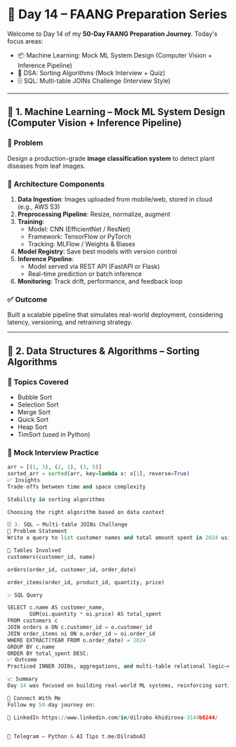 # 🚀 Day 14 – FAANG Preparation Series

Welcome to Day 14 of my **50-Day FAANG Preparation Journey**. Today's focus areas:

- 📦 Machine Learning: Mock ML System Design (Computer Vision + Inference Pipeline)
- 🧠 DSA: Sorting Algorithms (Mock Interview + Quiz)
- 🗄️ SQL: Multi-table JOINs Challenge (Interview Style)

---

## 📌 1. Machine Learning – Mock ML System Design (Computer Vision + Inference Pipeline)

### 🎯 Problem
Design a production-grade **image classification system** to detect plant diseases from leaf images.

### 🧱 Architecture Components
1. **Data Ingestion**: Images uploaded from mobile/web, stored in cloud (e.g., AWS S3)
2. **Preprocessing Pipeline**: Resize, normalize, augment
3. **Training**:
   - Model: CNN (EfficientNet / ResNet)
   - Framework: TensorFlow or PyTorch
   - Tracking: MLFlow / Weights & Biases
4. **Model Registry**: Save best models with version control
5. **Inference Pipeline**:
   - Model served via REST API (FastAPI or Flask)
   - Real-time prediction or batch inference
6. **Monitoring**: Track drift, performance, and feedback loop

### ✅ Outcome
Built a scalable pipeline that simulates real-world deployment, considering latency, versioning, and retraining strategy.

---

## 🧠 2. Data Structures & Algorithms – Sorting Algorithms

### 🎯 Topics Covered
- Bubble Sort
- Selection Sort
- Merge Sort
- Quick Sort
- Heap Sort
- TimSort (used in Python)

### 🧪 Mock Interview Practice
```python
arr = [(1, 3), (2, 1), (3, 5)]
sorted_arr = sorted(arr, key=lambda x: x[1], reverse=True)
✅ Insights
Trade-offs between time and space complexity

Stability in sorting algorithms

Choosing the right algorithm based on data context

🗄️ 3. SQL – Multi-table JOINs Challenge
🎯 Problem Statement
Write a query to list customer names and total amount spent in 2024 using JOINs on multiple tables.

🧩 Tables Involved
customers(customer_id, name)

orders(order_id, customer_id, order_date)

order_items(order_id, product_id, quantity, price)

💡 SQL Query

SELECT c.name AS customer_name,
       SUM(oi.quantity * oi.price) AS total_spent
FROM customers c
JOIN orders o ON c.customer_id = o.customer_id
JOIN order_items oi ON o.order_id = oi.order_id
WHERE EXTRACT(YEAR FROM o.order_date) = 2024
GROUP BY c.name
ORDER BY total_spent DESC;
✅ Outcome
Practiced INNER JOINs, aggregations, and multi-table relational logic—essential for data science interviews.

📈 Summary
Day 14 was focused on building real-world ML systems, reinforcing sorting algorithm theory, and solving advanced SQL JOIN problems. These skills are crucial for acing technical interviews at FAANG companies.

🔗 Connect With Me
Follow my 50-day journey on:

💼 LinkedIn https://www.linkedin.com/in/dilrabo-khidirova-3144b8244/


💬 Telegram – Python & AI Tips t.me/DilraboAI
